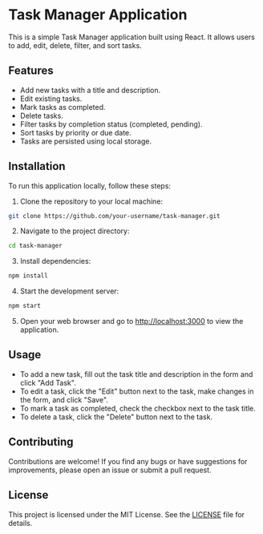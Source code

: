 # Task Manager Application

This is a simple Task Manager application built using React. It allows users to add, edit, delete, filter, and sort tasks.

## Features

- Add new tasks with a title and description.
- Edit existing tasks.
- Mark tasks as completed.
- Delete tasks.
- Filter tasks by completion status (completed, pending).
- Sort tasks by priority or due date.
- Tasks are persisted using local storage.

## Installation

To run this application locally, follow these steps:

1. Clone the repository to your local machine:

```bash
git clone https://github.com/your-username/task-manager.git
```

2. Navigate to the project directory:

```bash
cd task-manager
```

3. Install dependencies:

```bash
npm install
```

4. Start the development server:

```bash
npm start
```

5. Open your web browser and go to [http://localhost:3000](http://localhost:3000) to view the application.

## Usage

- To add a new task, fill out the task title and description in the form and click "Add Task".
- To edit a task, click the "Edit" button next to the task, make changes in the form, and click "Save".
- To mark a task as completed, check the checkbox next to the task title.
- To delete a task, click the "Delete" button next to the task.

## Contributing

Contributions are welcome! If you find any bugs or have suggestions for improvements, please open an issue or submit a pull request.

## License

This project is licensed under the MIT License. See the [LICENSE](LICENSE) file for details.
